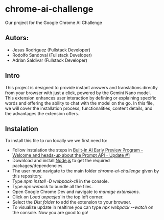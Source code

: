 # chrome-ai-challenge
Our project for the Google Chrome AI Challenge

## Autors:
- Jesus Rodriguez (Fullstack Developer)
- Rodolfo Sandoval (Fullstack Developer)
- Adrian Saldivar (Fullstack Developer)

## Intro
This project is designed to provide instant answers and translations directly from your browser with just a click, powered by the Gemini Nano model. This extension enhances user interaction by defining or explaining specific words and offering the ability to chat with the model on the go. In this file, we will cover the installation process, functionalities, content details, and the advantages the extension offers.

## Instalation 
To install this file to run locally we we first need to:
- Follow instalation the steps in [Built-in AI Early Preview Program - Welcome and heads-up about the Prompt API - Update #1
](https://docs.google.com/document/d/1VG8HIyz361zGduWgNG7R_R8Xkv0OOJ8b5C9QKeCjU0c/edit?tab=t.0)
- Download and install [Node.js](https://nodejs.org/en) to get the required packages/dependencies. 
- The user must navigate to the main folder *chrome-ai-challenge* given by this repository.
- Type *npm install -D webpack-cli* in the console.
- Type *npx weback* to bundle all the files.
- Open Google Chrome Dev and navigate to *manage extensions*.
- Click on *Load unpacjed* in the top left corner.
- Select the *Dist folder* to add the extension to your browser.
- To visualize update in realtime you can type *npx webpack --watch* on the console.
Now you are good to go! 
